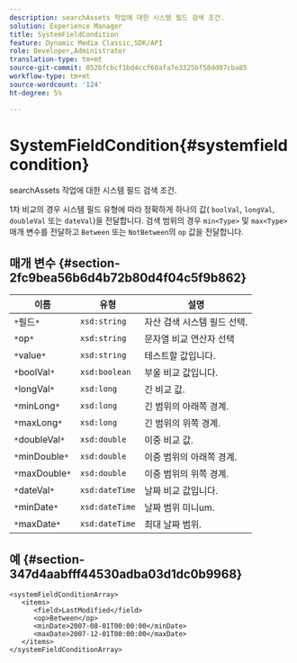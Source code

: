 ```yaml
---
description: searchAssets 작업에 대한 시스템 필드 검색 조건.
solution: Experience Manager
title: SystemFieldCondition
feature: Dynamic Media Classic,SDK/API
role: Developer,Administrator
translation-type: tm+mt
source-git-commit: 052bfcbcf1bd4ccf60afa7e3325bf58dd07cba85
workflow-type: tm+mt
source-wordcount: '124'
ht-degree: 5%

---
```



# SystemFieldCondition{#systemfieldcondition}

searchAssets 작업에 대한 시스템 필드 검색 조건.

1차 비교의 경우 시스템 필드 유형에 따라 정확하게 하나의 값( `boolVal`, `longVal`, `doubleVal` 또는 `dateVal`)을 전달합니다. 검색 범위의 경우 `min<Type>` 및 `max<Type>` 매개 변수를 전달하고 `Between` 또는 `NotBetween`의 `op` 값을 전달합니다.

## 매개 변수 {#section-2fc9bea56b6d4b72b80d4f04c5f9b862}

| 이름 | 유형 | 설명 |
|---|---|---|
| `*`필드`*` | `xsd:string` | 자산 검색 시스템 필드 선택. |
| `*`op`*` | `xsd:string` | 문자열 비교 연산자 선택 |
| `*`value`*` | `xsd:string` | 테스트할 값입니다. |
| `*`boolVal`*` | `xsd:boolean` | 부울 비교 값입니다. |
| `*`longVal`*` | `xsd:long` | 긴 비교 값. |
| `*`minLong`*` | `xsd:long` | 긴 범위의 아래쪽 경계. |
| `*`maxLong`*` | `xsd:long` | 긴 범위의 위쪽 경계. |
| `*`doubleVal`*` | `xsd:double` | 이중 비교 값. |
| `*`minDouble`*` | `xsd:double` | 이중 범위의 아래쪽 경계. |
| `*`maxDouble`*` | `xsd:double` | 이중 범위의 위쪽 경계. |
| `*`dateVal`*` | `xsd:dateTime` | 날짜 비교 값입니다. |
| `*`minDate`*` | `xsd:dateTime` | 날짜 범위 미니um. |
| `*`maxDate`*` | `xsd:dateTime` | 최대 날짜 범위. |

## 예 {#section-347d4aabfff44530adba03d1dc0b9968}

```
<systemFieldConditionArray>
   <items>
      <field>LastModified</field>
      <op>Between</op>
      <minDate>2007-08-01T00:00:00</minDate>
      <maxDate>2007-12-01T00:00:00</maxDate>
   </items>
</systemFieldConditionArray>
```

